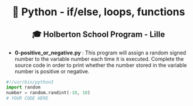 # <p align="center">🐍 Python - if/else, loops, functions</p>
## <p align="center">🎓 Holberton School Program - Lille</p>
- **0-positive_or_negative.py** : This program will assign a random signed number to the variable number each time it is executed. Complete the source code in order to print whether the number stored in the variable number is positive or negative.
```python
#!/usr/bin/python3
import random
number = random.randint(-10, 10)
# YOUR CODE HERE
```
